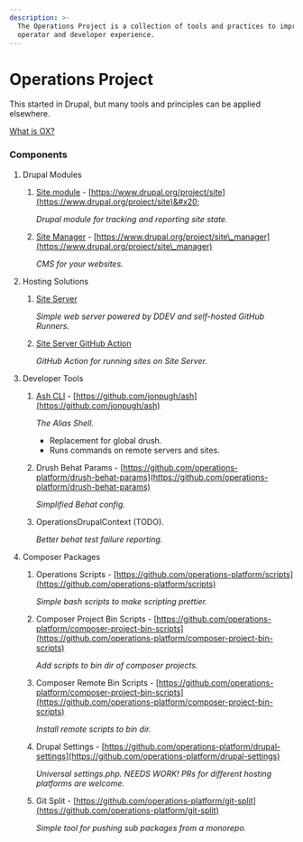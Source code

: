 ```yaml
---
description: >-
  The Operations Project is a collection of tools and practices to improve
  operator and developer experience.
---
```


# Operations Project

This started in Drupal, but many tools and principles can be applied elsewhere.&#x20;

[What is OX?](ox-operator-experience/)

### Components

1. Drupal Modules
   1.  [Site.module](site-manager/) - [https://www.drupal.org/project/site](https://www.drupal.org/project/site)&#x20;

       _Drupal module for tracking and reporting site state._
   2.  [Site Manager](site-manager/) - [https://www.drupal.org/project/site\_manager](https://www.drupal.org/project/site\_manager)

       _CMS for your websites._
2. Hosting Solutions
   1.  [Site Server](operations-site-server.md)

       _Simple web server powered by DDEV and self-hosted GitHub Runners._
   2.  [Site Server GitHub Action](operations-site-server.md)

       _GitHub Action for running sites on Site Server._
3. Developer Tools
   1.  [Ash CLI](ash-drush-alias-shell.md) - [https://github.com/jonpugh/ash](https://github.com/jonpugh/ash)

       _The Alias Shell._

       * Replacement for global drush.
       * Runs commands on remote servers and sites.
   2.  Drush Behat Params - [https://github.com/operations-platform/drush-behat-params](https://github.com/operations-platform/drush-behat-params)

       _Simplified Behat config._
   3.  OperationsDrupalContext (TODO).

       _Better behat test failure reporting._&#x20;
4. Composer Packages
   1.  Operations Scripts - [https://github.com/operations-platform/scripts](https://github.com/operations-platform/scripts)

       _Simple bash scripts to make scripting prettier._
   2.  Composer Project Bin Scripts - [https://github.com/operations-platform/composer-project-bin-scripts](https://github.com/operations-platform/composer-project-bin-scripts)

       _Add scripts to bin dir of composer projects._
   3.  Composer Remote Bin Scripts - [https://github.com/operations-platform/composer-project-bin-scripts](https://github.com/operations-platform/composer-project-bin-scripts)

       _Install remote scripts to bin dir._
   4.  Drupal Settings - [https://github.com/operations-platform/drupal-settings](https://github.com/operations-platform/drupal-settings)

       _Universal settings.php. NEEDS WORK! PRs for different hosting platforms are welcome._
   5.  Git Split - [https://github.com/operations-platform/git-split](https://github.com/operations-platform/git-split)

       _Simple tool for pushing sub packages from a monorepo._

